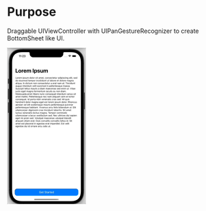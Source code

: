 #  Purpose
Draggable UIViewController with UIPanGestureRecognizer to create BottomSheet like UI.

<img src="demo.gif" width="184" height="365" />
